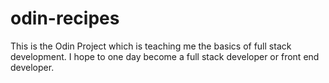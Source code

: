 # odin-recipes

This is the Odin Project which is teaching me the basics of full stack development. I hope to one day become a full stack developer or front end developer.
